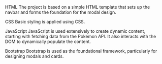 HTML
The project is based on a simple HTML template that sets up the navbar and forms the foundation for the modal design.

CSS
Basic styling is applied using CSS.

JavaScript
JavaScript is used extensively to create dynamic content, starting with fetching data from the Pokémon API. It also interacts with the DOM to dynamically populate the content.

Bootstrap
Bootstrap is used as the foundational framework, particularly for designing modals and cards.